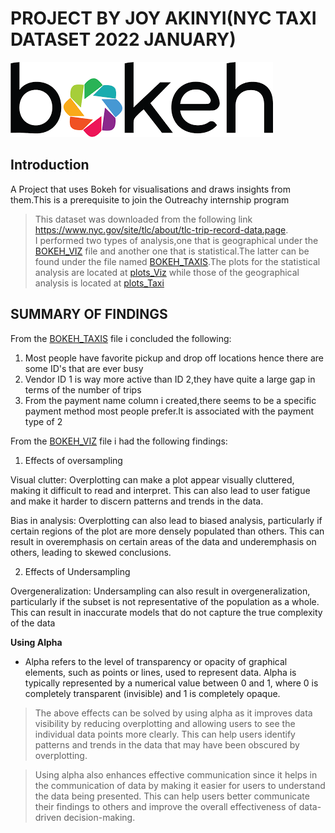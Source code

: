 # PROJECT BY JOY AKINYI(NYC TAXI DATASET 2022 JANUARY)
![bokeh](bokeh__logo.png)
## Introduction
A Project that uses Bokeh for visualisations and draws insights from them.This is a prerequisite to join the Outreachy internship program
> This dataset was downloaded from the following link https://www.nyc.gov/site/tlc/about/tlc-trip-record-data.page.   
I performed two types of analysis,one that is geographical under the [BOKEH_VIZ](./BOKEH_VIZ.ipynb) file and another one that is statistical.The latter can be found under the file named [BOKEH_TAXIS](./BOKEH_TAXIS.ipynb).The plots for the statistical analysis are located at [plots_Viz](./plots_Viz) while those of the geographical analysis is located at [plots_Taxi](./plots_Taxi)
## SUMMARY OF FINDINGS
From the [BOKEH_TAXIS](./BOKEH_TAXIS.ipynb) file i concluded the following:

1. Most people have favorite pickup and drop off locations hence there are some ID's that are ever busy
2. Vendor ID 1 is way more active than ID 2,they have quite a large gap in terms of the number of trips
3. From the payment name column i created,there seems to be a specific payment method most people prefer.It is associated with the payment type of 2



From the [BOKEH_VIZ](./BOKEH_VIZ.ipynb) file i had the following findings:
 1. Effects of oversampling

Visual clutter: Overplotting can make a plot appear visually cluttered, making it difficult to read and interpret. This can also lead to user fatigue and make it harder to discern patterns and trends in the data.

Bias in analysis: Overplotting can also lead to biased analysis, particularly if certain regions of the plot are more densely populated than others. This can result in overemphasis on certain areas of the data and underemphasis on others, leading to skewed conclusions.

2. Effects of Undersampling

Overgeneralization: Undersampling can also result in overgeneralization, particularly if the subset is not representative of the population as a whole. This can result in inaccurate models that do not capture the true complexity of the data


 **Using Alpha**
 
 - Alpha refers to the level of transparency or opacity of graphical elements, such as points or lines, used to represent data. Alpha is typically represented by a       numerical value between 0 and 1, where 0 is completely transparent (invisible) and 1 is completely opaque.

> The above effects can be solved by using alpha as it improves data visibility by reducing overplotting and allowing users to see the individual data points more clearly. This can help users identify patterns and trends in the data that may have been obscured by overplotting.

> Using alpha also enhances effective communication since it helps in the communication of data by making it easier for users to understand the data being presented. This can help users better communicate their findings to others and improve the overall effectiveness of data-driven decision-making.

